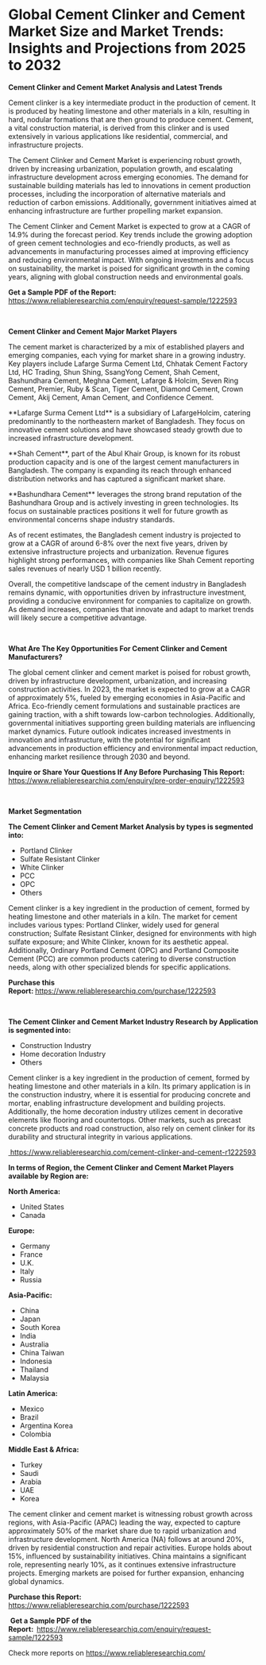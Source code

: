 <p><h1>Global Cement Clinker and Cement Market Size and Market Trends: Insights and Projections from 2025 to 2032</h1></p><p><strong>Cement Clinker and Cement Market Analysis and Latest Trends</strong></p>
<p><p>Cement clinker is a key intermediate product in the production of cement. It is produced by heating limestone and other materials in a kiln, resulting in hard, nodular formations that are then ground to produce cement. Cement, a vital construction material, is derived from this clinker and is used extensively in various applications like residential, commercial, and infrastructure projects.</p><p>The Cement Clinker and Cement Market is experiencing robust growth, driven by increasing urbanization, population growth, and escalating infrastructure development across emerging economies. The demand for sustainable building materials has led to innovations in cement production processes, including the incorporation of alternative materials and reduction of carbon emissions. Additionally, government initiatives aimed at enhancing infrastructure are further propelling market expansion.</p><p>The Cement Clinker and Cement Market is expected to grow at a CAGR of 14.9% during the forecast period. Key trends include the growing adoption of green cement technologies and eco-friendly products, as well as advancements in manufacturing processes aimed at improving efficiency and reducing environmental impact. With ongoing investments and a focus on sustainability, the market is poised for significant growth in the coming years, aligning with global construction needs and environmental goals.</p></p>
<p><strong>Get a Sample PDF of the Report:&nbsp;</strong> <a href="https://www.reliableresearchiq.com/enquiry/request-sample/1222593?utm_campaign=2810&utm_medium=2&utm_source=Github&utm_content=ia&utm_term=03042025&utm_id=cement-clinker-and-cement">https://www.reliableresearchiq.com/enquiry/request-sample/1222593</a></p>
<p>&nbsp;</p>
<p><strong>Cement Clinker and Cement Major Market Players</strong></p>
<p><p>The cement market is characterized by a mix of established players and emerging companies, each vying for market share in a growing industry. Key players include Lafarge Surma Cement Ltd, Chhatak Cement Factory Ltd, HC Trading, Shun Shing, SsangYong Cement, Shah Cement, Bashundhara Cement, Meghna Cement, Lafarge & Holcim, Seven Ring Cement, Premier, Ruby & Scan, Tiger Cement, Diamond Cement, Crown Cement, Akij Cement, Aman Cement, and Confidence Cement.</p><p>**Lafarge Surma Cement Ltd** is a subsidiary of LafargeHolcim, catering predominantly to the northeastern market of Bangladesh. They focus on innovative cement solutions and have showcased steady growth due to increased infrastructure development.</p><p>**Shah Cement**, part of the Abul Khair Group, is known for its robust production capacity and is one of the largest cement manufacturers in Bangladesh. The company is expanding its reach through enhanced distribution networks and has captured a significant market share.</p><p>**Bashundhara Cement** leverages the strong brand reputation of the Bashundhara Group and is actively investing in green technologies. Its focus on sustainable practices positions it well for future growth as environmental concerns shape industry standards.</p><p>As of recent estimates, the Bangladesh cement industry is projected to grow at a CAGR of around 6-8% over the next five years, driven by extensive infrastructure projects and urbanization. Revenue figures highlight strong performances, with companies like Shah Cement reporting sales revenues of nearly USD 1 billion recently.</p><p>Overall, the competitive landscape of the cement industry in Bangladesh remains dynamic, with opportunities driven by infrastructure investment, providing a conducive environment for companies to capitalize on growth. As demand increases, companies that innovate and adapt to market trends will likely secure a competitive advantage.</p></p>
<p>&nbsp;</p>
<p><strong>What Are The Key Opportunities For Cement Clinker and Cement Manufacturers?</strong></p>
<p><p>The global cement clinker and cement market is poised for robust growth, driven by infrastructure development, urbanization, and increasing construction activities. In 2023, the market is expected to grow at a CAGR of approximately 5%, fueled by emerging economies in Asia-Pacific and Africa. Eco-friendly cement formulations and sustainable practices are gaining traction, with a shift towards low-carbon technologies. Additionally, governmental initiatives supporting green building materials are influencing market dynamics. Future outlook indicates increased investments in innovation and infrastructure, with the potential for significant advancements in production efficiency and environmental impact reduction, enhancing market resilience through 2030 and beyond.</p></p>
<p><strong>Inquire or Share Your Questions If Any Before Purchasing This Report:</strong> <a href="https://www.reliableresearchiq.com/enquiry/pre-order-enquiry/1222593?utm_campaign=2810&utm_medium=2&utm_source=Github&utm_content=ia&utm_term=03042025&utm_id=cement-clinker-and-cement">https://www.reliableresearchiq.com/enquiry/pre-order-enquiry/1222593</a></p>
<p>&nbsp;</p>
<p><strong>Market Segmentation</strong></p>
<p><strong>The Cement Clinker and Cement Market Analysis by types is segmented into:</strong></p>
<p><ul><li>Portland Clinker</li><li>Sulfate Resistant Clinker</li><li>White Clinker</li><li>PCC</li><li>OPC</li><li>Others</li></ul></p>
<p><p>Cement clinker is a key ingredient in the production of cement, formed by heating limestone and other materials in a kiln. The market for cement includes various types: Portland Clinker, widely used for general construction; Sulfate Resistant Clinker, designed for environments with high sulfate exposure; and White Clinker, known for its aesthetic appeal. Additionally, Ordinary Portland Cement (OPC) and Portland Composite Cement (PCC) are common products catering to diverse construction needs, along with other specialized blends for specific applications.</p></p>
<p><strong>Purchase this Report:&nbsp;</strong><a href="https://www.reliableresearchiq.com/purchase/1222593?utm_campaign=2810&utm_medium=2&utm_source=Github&utm_content=ia&utm_term=03042025&utm_id=cement-clinker-and-cement">https://www.reliableresearchiq.com/purchase/1222593</a></p>
<p>&nbsp;</p>
<p><strong>The Cement Clinker and Cement Market Industry Research by Application is segmented into:</strong></p>
<p><ul><li>Construction Industry</li><li>Home decoration Industry</li><li>Others</li></ul></p>
<p><p>Cement clinker is a key ingredient in the production of cement, formed by heating limestone and other materials in a kiln. Its primary application is in the construction industry, where it is essential for producing concrete and mortar, enabling infrastructure development and building projects. Additionally, the home decoration industry utilizes cement in decorative elements like flooring and countertops. Other markets, such as precast concrete products and road construction, also rely on cement clinker for its durability and structural integrity in various applications.</p></p>
<p><a href="https://www.reliableresearchiq.com/cement-clinker-and-cement-r1222593?utm_campaign=2810&utm_medium=2&utm_source=Github&utm_content=ia&utm_term=03042025&utm_id=cement-clinker-and-cement">&nbsp;https://www.reliableresearchiq.com/cement-clinker-and-cement-r1222593</a></p>
<p><strong>In terms of Region, the Cement Clinker and Cement Market Players available by Region are:</strong></p>
<p>
    <p> <strong> North America: </strong>
        <ul>
            <li>United States</li>
            <li>Canada</li>
        </ul>
        </p> 
    <p> <strong> Europe: </strong>
        <ul>
            <li>Germany</li>
            <li>France</li>
            <li>U.K.</li>
            <li>Italy</li>
            <li>Russia</li>
        </ul>
        </p> 
    <p> <strong> Asia-Pacific: </strong>
        <ul>
            <li>China</li>
            <li>Japan</li>
            <li>South Korea</li>
            <li>India</li>
            <li>Australia</li>
            <li>China Taiwan</li>
            <li>Indonesia</li>
            <li>Thailand</li>
            <li>Malaysia</li>
        </ul>
        </p> 
    <p> <strong> Latin America: </strong>
        <ul>
            <li>Mexico</li>
            <li>Brazil</li>
            <li>Argentina Korea</li>
            <li>Colombia</li>
        </ul>
        </p> 
    <p> <strong> Middle East & Africa: </strong>
        <ul>
            <li>Turkey</li>
            <li>Saudi</li>
            <li>Arabia</li>
            <li>UAE</li>
            <li>Korea</li>
        </ul>
    </p>
    </p>
<p><p>The cement clinker and cement market is witnessing robust growth across regions, with Asia-Pacific (APAC) leading the way, expected to capture approximately 50% of the market share due to rapid urbanization and infrastructure development. North America (NA) follows at around 20%, driven by residential construction and repair activities. Europe holds about 15%, influenced by sustainability initiatives. China maintains a significant role, representing nearly 10%, as it continues extensive infrastructure projects. Emerging markets are poised for further expansion, enhancing global dynamics.</p></p>
<p><strong>Purchase this Report: </strong><a href="https://www.reliableresearchiq.com/purchase/1222593?utm_campaign=2810&utm_medium=2&utm_source=Github&utm_content=ia&utm_term=03042025&utm_id=cement-clinker-and-cement">https://www.reliableresearchiq.com/purchase/1222593</a></p>
<p>&nbsp;<strong>Get a Sample PDF of the Report:&nbsp;&nbsp;</strong><a href="https://www.reliableresearchiq.com/enquiry/request-sample/1222593?utm_campaign=2810&utm_medium=2&utm_source=Github&utm_content=ia&utm_term=03042025&utm_id=cement-clinker-and-cement">https://www.reliableresearchiq.com/enquiry/request-sample/1222593</a></p>
<p><strong></strong></p>
<p>Check more reports on <a href="https://www.reliableresearchiq.com/?utm_campaign=2810&utm_medium=2&utm_source=Github&utm_content=ia&utm_term=03042025&utm_id=cement-clinker-and-cement">https://www.reliableresearchiq.com/</a></p>